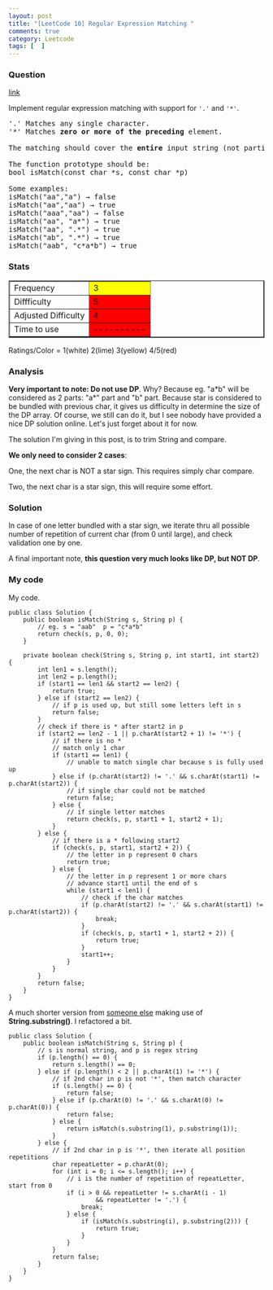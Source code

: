 ```yaml
---
layout: post
title: "[LeetCode 10] Regular Expression Matching "
comments: true
category: Leetcode
tags: [  ]
---
```


### Question 

[link](http://oj.leetcode.com/problems/regular-expression-matching/)

<div class="question-content">
<p></p><p>Implement regular expression matching with support for <code>'.'</code> and <code>'*'</code>.</p>

<pre>'.' Matches any single character.
'*' Matches <b>zero or more of the preceding</b> element.

The matching should cover the <b>entire</b> input string (not partial).

The function prototype should be:
bool isMatch(const char *s, const char *p)

Some examples:
isMatch("aa","a") → false
isMatch("aa","aa") → true
isMatch("aaa","aa") → false
isMatch("aa", "a*") → true
isMatch("aa", ".*") → true
isMatch("ab", ".*") → true
isMatch("aab", "c*a*b") → true
</pre><p></p>
</div>

### Stats

<table border="2">
	<tr>
		<td>Frequency</td>
		<td bgcolor="yellow">3</td>
	</tr>
	<tr>
		<td>Diffficulty</td>
		<td bgcolor="red">5</td>
	</tr>
	<tr>
		<td>Adjusted Difficulty</td>
		<td bgcolor="red">4</td>
	</tr>
	<tr>
		<td>Time to use</td>
		<td bgcolor="red">----------</td>
	</tr>
</table>

Ratings/Color = 1(white) 2(lime) 3(yellow) 4/5(red)

### Analysis

__Very important to note: Do not use DP__. Why? Because eg. "a\*b" will be considered as 2 parts: "a\*" part and "b" part. Because star is considered to be bundled with previous char, it gives us difficulty in determine the size of the DP array. Of course, we still can do it, but I see nobody have provided a nice DP solution online. Let's just forget about it for now. 

The solution I'm giving in this post, is to trim String and compare. 

__We only need to consider 2 cases__: 

One, the next char is NOT a star sign. This requires simply char compare. 

Two, the next char is a star sign, this will require some effort. 

### Solution

In case of one letter bundled with a star sign, we iterate thru all possible number of repetition of current char (from 0 until large), and check validation one by one.

A final important note, __this question very much looks like DP, but NOT DP__. 

### My code 

My code.

    public class Solution {
        public boolean isMatch(String s, String p) {
            // eg. s = "aab"  p = "c*a*b"
            return check(s, p, 0, 0);
        }

        private boolean check(String s, String p, int start1, int start2) {
            int len1 = s.length();
            int len2 = p.length();
            if (start1 == len1 && start2 == len2) {
                return true;
            } else if (start2 == len2) {
                // if p is used up, but still some letters left in s
                return false;
            }
            // check if there is * after start2 in p
            if (start2 == len2 - 1 || p.charAt(start2 + 1) != '*') {
                // if there is no *
                // match only 1 char
                if (start1 == len1) {
                    // unable to match single char because s is fully used up
                } else if (p.charAt(start2) != '.' && s.charAt(start1) != p.charAt(start2)) {
                    // if single char could not be matched
                    return false;
                } else {
                    // if single letter matches
                    return check(s, p, start1 + 1, start2 + 1);
                }
            } else {
                // if there is a * following start2
                if (check(s, p, start1, start2 + 2)) {
                    // the letter in p represent 0 chars
                    return true;
                } else {
                    // the letter in p represent 1 or more chars
                    // advance start1 until the end of s
                    while (start1 < len1) {
                        // check if the char matches
                        if (p.charAt(start2) != '.' && s.charAt(start1) != p.charAt(start2)) {
                            break;
                        }
                        if (check(s, p, start1 + 1, start2 + 2)) {
                            return true;
                        }
                        start1++;
                    }
                }
            }
            return false;
        }
    }

A much shorter version from [someone else](http://www.programcreek.com/2012/12/leetcode-regular-expression-matching-in-java/) making use of __String.substring()__. I refactored a bit. 

    public class Solution {
        public boolean isMatch(String s, String p) {
            // s is normal string, and p is regex string
            if (p.length() == 0) {
                return s.length() == 0;
            } else if (p.length() < 2 || p.charAt(1) != '*') {
                // if 2nd char in p is not '*', then match character
                if (s.length() == 0) {
                    return false;
                } else if (p.charAt(0) != '.' && s.charAt(0) != p.charAt(0)) {
                    return false;
                } else {
                    return isMatch(s.substring(1), p.substring(1));
                }
            } else {
                // if 2nd char in p is '*', then iterate all position repetitions
                char repeatLetter = p.charAt(0);
                for (int i = 0; i <= s.length(); i++) {
                    // i is the number of repetition of repeatLetter, start from 0
                    if (i > 0 && repeatLetter != s.charAt(i - 1)
                            && repeatLetter != '.') {
                        break;
                    } else {
                        if (isMatch(s.substring(i), p.substring(2))) {
                            return true;
                        }
                    }
                }
                return false;
            }
        }
    }
